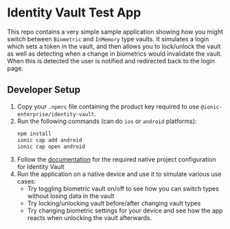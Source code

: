 # Identity Vault Test App
This repo contains a very simple sample application showing how you might switch between `Biometric` and  `InMemory` type vaults.
It simulates a login which sets a token in the vault, and then allows you to lock/unlock the vault as well as detecting when a change in biometrics would invalidate the vault.
When this is detected the user is notified and redirected back to the login page.

## Developer Setup
1. Copy your `.npmrc` file containing the product key required to use `@ionic-enterprise/identity-vault`.
2. Run the following commands (can do `ios` or `android` platforms):
    ```bash
    npm install
    ionic cap add android
    ionic cap open android
    ```
3. Follow the [documentation](https://ionic.io/docs/identity-vault/install#capacitor-requirements) for the required native project configuration for Identity Vault
4. Run the application on a native device and use it to simulate various use cases:
    - Try toggling biometric vault on/off to see how you can switch types without losing data in the vault
    - Try locking/unlocking vault before/after changing vault types
    - Try changing biometric settings for your device and see how the app reacts when unlocking the vault afterwards.